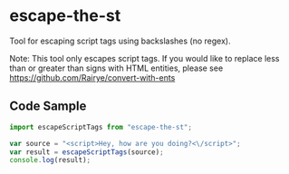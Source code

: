 # escape-the-st
Tool for escaping script tags using backslashes (no regex). 

Note: This tool only escapes script tags. If you would like to replace less than or greater than signs with HTML entities, please see https://github.com/Rairye/convert-with-ents

## Code Sample

```javascript
import escapeScriptTags from "escape-the-st";

var source = "<script>Hey, how are you doing?<\/script>";
var result = escapeScriptTags(source);
console.log(result);

```
